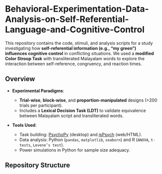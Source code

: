 # Behavioral-Experimentation-Data-Analysis-on-Self-Referential-Language-and-Cognitive-Control

This repository contains the code, stimuli, and analysis scripts for a study investigating how **self-referential information (e.g., “my green”) influences cognitive control** in conflicting situations. We used a **modified Color Stroop Task** with transliterated Malayalam words to explore the interaction between self-reference, congruency, and reaction times.

## Overview

- **Experimental Paradigms**:  
  - **Trial-wise**, **block-wise**, and **proportion-manipulated** designs (>200 trials per participant).  
  - Includes a **Lexical Decision Task (LDT)** to validate equivalence between Malayalam script and transliterated words.  

- **Tools Used**:  
  - Task building: [PsychoPy](https://www.psychopy.org/) (desktop) and [jsPsych](https://www.jspsych.org/) (web/HTML).  
  - Data analysis: Python (`pandas`, `matplotlib`, `seaborn`) and R (`ANOVA`, `t-tests`, `Levene’s test`).  
  - Power simulations in Python for sample size adequacy.

## Repository Structure

